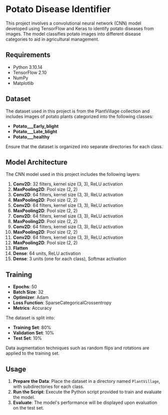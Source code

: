 # Potato Disease Identifier

This project involves a convolutional neural network (CNN) model developed using TensorFlow and Keras to identify potato diseases from images. The model classifies potato images into different disease categories to aid in agricultural management.

## Requirements

- Python 3.10.14
- TensorFlow 2.10
- NumPy
- Matplotlib

## Dataset

The dataset used in this project is from the PlantVillage collection and includes images of potato plants categorized into the following classes:
- **Potato___Early_blight**
- **Potato___Late_blight**
- **Potato___healthy**

Ensure that the dataset is organized into separate directories for each class.

## Model Architecture

The CNN model used in this project includes the following layers:
1. **Conv2D**: 32 filters, kernel size (3, 3), ReLU activation
2. **MaxPooling2D**: Pool size (2, 2)
3. **Conv2D**: 64 filters, kernel size (3, 3), ReLU activation
4. **MaxPooling2D**: Pool size (2, 2)
5. **Conv2D**: 64 filters, kernel size (3, 3), ReLU activation
6. **MaxPooling2D**: Pool size (2, 2)
7. **Conv2D**: 64 filters, kernel size (3, 3), ReLU activation
8. **MaxPooling2D**: Pool size (2, 2)
9. **Conv2D**: 64 filters, kernel size (3, 3), ReLU activation
10. **MaxPooling2D**: Pool size (2, 2)
11. **Conv2D**: 64 filters, kernel size (3, 3), ReLU activation
12. **MaxPooling2D**: Pool size (2, 2)
13. **Flatten**
14. **Dense**: 64 units, ReLU activation
15. **Dense**: 3 units (one for each class), Softmax activation

## Training

- **Epochs**: 50
- **Batch Size**: 32
- **Optimizer**: Adam
- **Loss Function**: SparseCategoricalCrossentropy
- **Metrics**: Accuracy

The dataset is split into:
- **Training Set**: 80%
- **Validation Set**: 10%
- **Test Set**: 10%

Data augmentation techniques such as random flips and rotations are applied to the training set.

## Usage

1. **Prepare the Data**: Place the dataset in a directory named `PlantVillage`, with subdirectories for each class.
2. **Run the Script**: Execute the Python script provided to train and evaluate the model.
3. **Evaluate**: The model's performance will be displayed upon evaluation on the test set.

